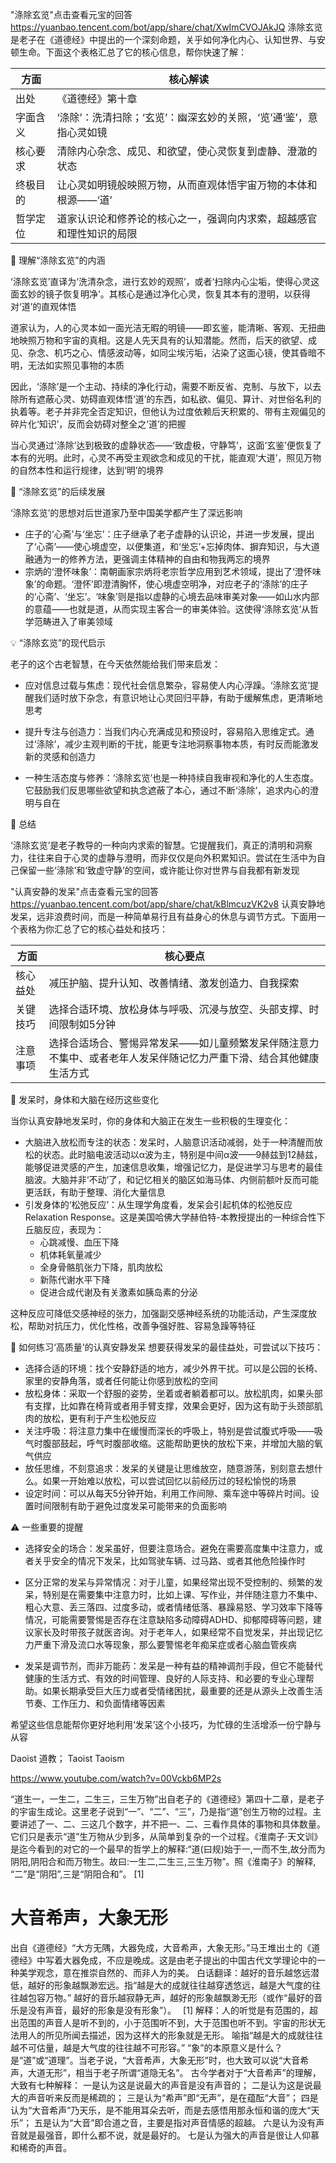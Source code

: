 "涤除玄览"点击查看元宝的回答
https://yuanbao.tencent.com/bot/app/share/chat/XwImCVOJAkJQ
涤除玄览是老子在《道德经》中提出的一个深刻命题，关乎如何净化内心、认知世界、与安顿生命。下面这个表格汇总了它的核心信息，帮你快速了解：

| 方面 | 核心解读 |
| ---- | ---- |
| 出处 | 《道德经》第十章 |
| 字面含义 | ‘涤除’：洗清扫除；‘玄览’：幽深玄妙的关照，‘览’通‘鉴’，意指心灵如镜 |
| 核心要求 | 清除内心杂念、成见、和欲望，使心灵恢复到虚静、澄澈的状态 |
| 终极目的 | 让心灵如明镜般映照万物，从而直观体悟宇宙万物的本体和根源——‘道’ |
| 哲学定位 | 道家认识论和修养论的核心之一，强调向内求索，超越感官和理性知识的局限 |

🧠 ​​理解“涤除玄览”的内涵​​

‘涤除玄览’直译为‘洗清杂念，进行玄妙的观照’，或者‘扫除内心尘垢，使得心灵这面玄妙的镜子恢复明净’。其核心是通过净化心灵，恢复其本有的澄明，以获得对‘道’的直观体悟

道家认为，人的心灵本如一面光洁无暇的明镜——即玄鉴，能清晰、客观、无扭曲地映照万物和宇宙的真相。这是人先天具有的认知潜能。然而，后天的欲望、成见、杂念、机巧之心、情感波动等，如同尘埃污垢，沾染了这面心镜，使其昏暗不明，无法如实照见事物的本质

因此，‘涤除’是一个主动、持续的净化行动，需要不断反省、克制、与放下，以去除所有遮蔽心灵、妨碍直观体悟‘道’的东西，如私欲、偏见、算计、对世俗名利的执着等。老子并非完全否定知识，但他认为过度依赖后天积累的、带有主观偏见的碎片化‘知识’，反而会妨碍对整全之‘道’的把握

当心灵通过‘涤除’达到极致的虚静状态——‘致虚极，守静笃’，这面‘玄鉴’便恢复了本有的光明。此时，心灵不再受主观欲念和成见的干扰，能直观‘大道’，照见万物的自然本性和运行规律，达到‘明’的境界

🌊 ​​“涤除玄览”的后续发展​​

‘涤除玄览’的思想对后世道家乃至中国美学都产生了深远影响
- 庄子的‘心斋’与‘坐忘’：庄子继承了老子虚静的认识论，并进一步发展，提出了‘心斋’——使心境虚空，以便集道，和‘坐忘’+忘掉肉体、摒弃知识，与大道融通为一的修养方法，更强调主体精神的自由和物我两忘的境界
- 宗炳的‘澄怀味象’：南朝画家宗炳将老宗哲学应用到艺术领域，提出了‘澄怀味象’的命题。‘澄怀’即澄清胸怀，使心境虚空明净，对应老子的‘涤除’的庄子的‘心斋’、‘坐忘’。‘味象’则是指以虚静的心境去品味审美对象——如山水内部的意蕴——也就是道，从而实现主客合一的审美体验。这使得‘涤除玄览’从哲学范畴进入了审美领域

💡 ​​“涤除玄览”的现代启示​​

老子的这个古老智慧，在今天依然能给我们带来启发：
- 应对信息过载与焦虑：现代社会信息繁杂，容易使人内心浮躁。‘涤除玄览’提醒我们适时放下杂念，有意识地让心灵回归平静，有助于缓解焦虑，更清晰地思考

- 提升专注与创造力：当我们内心充满成见和预设时，容易陷入思维定式。通过‘涤除’，减少主观判断的干扰，能更专注地洞察事物本质，有时反而能激发新的灵感和创造力

- 一种生活态度与修养：‘涤除玄览’也是一种持续自我审视和净化的人生态度。它鼓励我们反思哪些欲望和执念遮蔽了本心，通过不断‘涤除’，追求内心的澄明与自在

🌟 ​​总结​​

‘涤除玄览’是老子教导的一种向内求索的智慧。它提醒我们，真正的清明和洞察力，往往来自于心灵的虚静与澄明，而非仅仅是向外积累知识。尝试在生活中为自己保留一些‘涤除’和‘致虚守静’的空间，或许能让你对世界与自我都有新发现




"认真安静的发呆"点击查看元宝的回答
https://yuanbao.tencent.com/bot/app/share/chat/kBlmcuzVK2v8
认真安静地发呆，远非浪费时间，而是一种简单易行且有益身心的休息与调节方式。下面用一个表格为你汇总了它的核心益处和技巧：

| 方面 | 核心要点 |
| ---- | ---- |
| 核心益处 | 减压护脑、提升认知、改善情绪、激发创造力、自我探索 |
| 关键技巧 | 选择合适环境、放松身体与呼吸、沉浸与放空、头部支撑、时间限制如5分钟 |
| 注意事项 | 选择合适场合、警惕异常发呆——如儿童频繁发呆伴随注意力不集中、或者老年人发呆伴随记忆力严重下滑、结合其他健康生活方式 |

🧠 ​​发呆时，身体和大脑在经历这些变化​​

当你认真安静地发呆时，你的身体和大脑正在发生一些积极的生理变化：
- 大脑进入放松而专注的状态：发呆时，人脑意识活动减弱，处于一种清醒而放松的状态。此时脑电波活动以α波为主，特别是中间α波——9赫兹到12赫兹，能够促进灵感的产生，加速信息收集，增强记忆力，是促进学习与思考的最佳脑波。大脑并非‘不动’了，和记忆相关的脑区如海马体、内侧前额叶反而可能更活跃，有助于整理、消化大量信息
- 引发身体的‘松弛反应’：从生理学角度看，发呆会引起机体的松弛反应Relaxation Response。这是美国哈佛大学赫伯特-本教授提出的一种综合性下丘脑反应，表现为：
  - 心跳减慢、血压下降
  - 机体耗氧量减少
  - 全身骨骼肌张力下降，肌肉放松
  - 新陈代谢水平下降
  - 促进合成代谢及有关激素如胰岛素的分泌

这种反应可降低交感神经的张力，加强副交感神经系统的功能活动，产生深度放松，帮助对抗压力，优化性格，改善争强好胜、容易急躁等特征

🌿 ​​如何练习‘高质量’的认真安静发呆
想要获得发呆的最佳益处，可尝试以下技巧：
- 选择合适的环境：找个安静舒适的地方，减少外界干扰。可以是公园的长椅、家里的安静角落，或者任何能让你感到放松的空间
- 放松身体：采取一个舒服的姿势，坐着或者躺着都可以。放松肌肉，如果头部有支撑，比如靠在椅背或者用手臂支撑，效果会更好，因为这有助于头颈部肌肉的放松，更有利于产生松弛反应
- 关注呼吸：将注意力集中在缓慢而深长的呼吸上，特别是尝试腹式呼吸——吸气时腹部鼓起，呼气时腹部收缩。这能帮助更快的放松下来，并增加大脑的氧气供应
- 放任思维，不刻意追求：发呆的关键是让思维放空，随意游荡，别刻意去想什么。如果一开始难以放松，可以尝试回忆以前经历过的轻松愉悦的场景
- 设定时间：可以从每天5分钟开始，利用工作间隙、乘车途中等碎片时间。设置时间限制有助于避免过度发呆可能带来的负面影响

⚠️ ​​一些重要的提醒​​

- 选择安全的场合：发呆虽好，但要注意场合。避免在需要高度集中注意力，或者关乎安全的情况下发呆，比如驾驶车辆、过马路、或者其他危险操作时
- 区分正常的发呆与异常情况：对于儿童，如果经常出现不受控制的、频繁的发呆，特别是在需要集中注意力时，比如上课、写作业，并伴随注意力不集中、粗心大意、丢三落四、过度多动，或者情绪低落、暴躁易怒、学习效率下降等情况，可能需要警惕是否存在注意缺陷多动障碍ADHD、抑郁障碍等问题，建议家长及时带孩子就医咨询。对于老年人，如果经常不自觉发呆，并出现记忆力严重下滑及流口水等现象，那么要警惕老年痴呆症或者心脑血管疾病

- 发呆是调节剂，而非万能药：发呆是一种有益的精神调剂手段，但它不能替代健康的生活方式、有效的时间管理、良好的人际支持、和必要的专业心理帮助。如果长期承受巨大压力或者受情绪困扰，最重要的还是从源头上改善生活节奏、工作压力、和负面情绪等因素

希望这些信息能帮你更好地利用‘发呆’这个小技巧，为忙碌的生活增添一份宁静与从容






Daoist 道教； Taoist Taoism

https://www.youtube.com/watch?v=00Vckb6MP2s

“道生一，一生二，二生三，三生万物”出自老子的《道德经》第四十二章，是老子的宇宙生成论。这里老子说到“一”、“二”、“三”，乃是指“道”创生万物的过程。主要讲述了一、二、三这几个数字，并不把一、二、三看作具体的事物和具体数量。它们只是表示“道”生万物从少到多，从简单到复杂的一个过程。《淮南子·天文训》是迄今看到的对它的一个最早的哲学上的解释:“道(曰规)始于一,一而不生,故分而为阴阳,阴阳合和而万物生。故曰:一生二,二生三,三生万物”。照《淮南子》的解释, “二”是“阴阳”,三是“阴阳合和”。 [1]
# 大音希声，大象无形
出自《道德经》“大方无隅，大器免成，大音希声，大象无形。”马王堆出土的《道德经》中写着大器免成，不应是晚成。这是由老子提出的中国古代文学理论中的一种美学观念，意在推崇自然的、而非人为的美。
白话翻译：越好的音乐越悠远潜低，越好的形象越飘渺宏远。指“越是大的成就往往越穿透悠远，越是大气度的往往越包容万物。”
越好的音乐越寂静无声，越好的形象越飘渺无形（或作“最好的音乐是没有声音，最好的形象是没有形象”）。　 [1]
解释：人的听觉是有范围的，超出范围的声音人是听不到的，小于范围听不到，大于范围也听不到。宇宙的形状无法用人的所见所闻去描述，因为这样大的形象就是无形。
喻指“越是大的成就往往越不可估量，越是大气度的往往越不可形容。”
“象”的本原意义是什么？是“道”或“道理”。当老子说，“大音希声，大象无形”时，也大致可以说“大音希声，大道无形”，相当于老子所谓“道隐无名”。
古今学者对于“大音希声”的理解，大致有七种解释：
一是认为这是说最大的声音是没有声音的；
二是认为这是说最大的声音听来反而是稀疏的；
三是认为“希声”即“无声”，是在蕴酝“大音”；
四是认为“大音希声”乃天乐，是不能用耳朵去听，而是去感悟用那永恒和谐的庞大“天乐”；
五是认为“大音”即合道之音，主要是指对声音情感的超越。
六是认为没有声音就是最强音，即什么都不说，就是最好的。
七是认为强大的声音是很让人仰慕和稀奇的声音。
